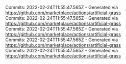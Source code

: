 Commits: 2022-02-24T11:55:47.565Z - Generated via https://github.com/marketplace/actions/artificial-grass
<br>
Commits: 2022-02-24T11:55:47.565Z - Generated via https://github.com/marketplace/actions/artificial-grass
<br>
Commits: 2022-02-24T11:55:47.565Z - Generated via https://github.com/marketplace/actions/artificial-grass
<br>
Commits: 2022-02-24T11:55:47.565Z - Generated via https://github.com/marketplace/actions/artificial-grass
<br>
Commits: 2022-02-24T11:55:47.565Z - Generated via https://github.com/marketplace/actions/artificial-grass
<br>
